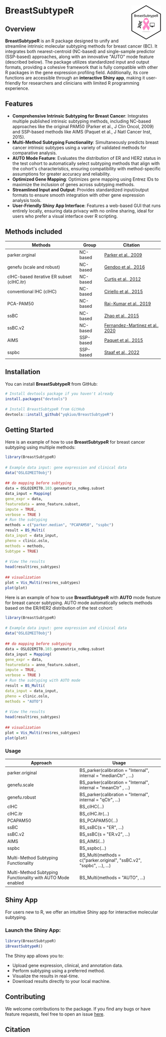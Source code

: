 # BreastSubtypeR <a href='https://github.com/yqkiuo/BreastSubtypeR.git'><img src='inst/ShinyBreastSubtypeR/logo.svg' align="right" height="110" /></a>

<!-- badges: start -->
<!-- badges: end -->

## Overview

**BreastSubtypeR** is an R package designed to unify and streamline intrinsic 
molecular subtyping methods for breast cancer (BC). It integrates both 
nearest-centroid (NC-based) and single-sample predictor (SSP-based) approaches, 
along with an innovative "AUTO" mode feature (described below). The package 
utilizes standardized input and output formats, providing a cohesive framework 
that is fully compatible with other R packages in the gene expression profiling 
field. Additionally, its core functions are accessible through an 
**interactive Shiny app**, making it user-friendly for researchers and 
clinicians with limited R programming experience. 

## Features
- **Comprehensive Intrinsic Subtyping for Breast Cancer**: Integrates multiple 
published intrinsic subtyping methods, including NC-based approaches like the 
original PAM50 (Parker et al., J Clin Oncol, 2009) and SSP-based methods like 
AIMS (Paquet et al., J Natl Cancer Inst, 2015).
- **Multi-Method Subtyping Functionality**: Simultaneously predicts breast 
cancer intrinsic subtypes using a variety of validated methods 
for comparative analysis.
- **AUTO Mode Feature**: Evaluates the distribution of ER and HER2 status in 
the test cohort to automatically select subtyping methods that align with the 
cohort's characteristics, ensuring compatibility with method-specific 
assumptions for greater accuracy and reliability.
- **Optimized Gene Mapping**: Optimizes gene mapping using Entrez IDs to 
maximize the inclusion of genes across subtyping methods.
- **Streamlined Input and Output**: Provides standardized input/output 
formats to ensure smooth integration with other gene expression analysis tools.
- **User-Friendly Shiny App Interface**: Features a web-based GUI that runs 
entirely locally, ensuring data privacy with no online sharing, ideal for users 
who prefer a visual interface over R scripting.  



## Methods included

| Methods | Group | Citation |
|-----------------|-----------------|-----------------|
| parker.orginal   | NC-based   | [Parker et al., 2009](https://doi.org/10.1200/JCO.2008.18.1370)   | 
| genefu (scale and robust)  | NC-based   |  [Gendoo et al., 2016](https://doi.org/10.1093/bioinformatics/btv693)  |
| cIHC-based iterative ER subset (cIHC.itr)    | NC-based    | [Curtis  et al., 2012](https://doi.org/10.1038/nature10983)  |
| conventional IHC (cIHC)    | NC-based    | [Ciriello et al., 2015](https://doi.org/10.1016/j.cell.2015.09.033)   | 
| PCA-PAM50   | NC-based    | [Raj-Kumar et al., 2019](https://doi.org/10.1038/s41598-019-44339-4)    |
| ssBC    | NC-based    | [Zhao et al., 2015](https://doi.org/10.1186/s13058-015-0520-4) |
| ssBC.v2   | NC-based    | [Fernandez-Martinez  et al., 2020](https://doi.org/10.1200/JCO.20.01276)    |
| AIMS   | SSP-based    | [Paquet et al., 2015](https://doi.org/10.1093/jnci/dju357)    |
| sspbc        | SSP-based    | [Staaf et al., 2022](https://doi.org/10.1038/s41523-022-00465-3)   |



## Installation

You can install **BreastSubtypeR** from GitHub:

```R
# Install devtools package if you haven't already
install.packages("devtools")

# Install BreastSubtypeR from GitHub
devtools::install_github("yqkiuo/BreastSubtypeR")
```

## Getting Started

Here is an example of how to use **BreastSubtypeR** for breast cancer subtyping
using multiple methods:
```R
library(BreastSubtypeR)

# Example data input: gene expression and clinical data
data("OSLO2MEIT0obj")

## do mapping before subtyping
data = OSLO2EMIT0.103.genematrix_noNeg.subset
data_input = Mapping(
gene_expr = data, 
featuredata = anno_feature.subset, 
impute = TRUE, 
verbose = TRUE )
# Run the subtyping
methods = c("parker.median", "PCAPAM50", "sspbc")
result = BS_Multi(
data_input = data_input, 
pheno = clinic.oslo, 
methods = methods, 
Subtype = TRUE)

# View the results
head(result$res_subtypes)

## visualization
plot = Vis_Multi(res$res_subtypes)
plot(plot)

```

Here is an example of how to use **BreastSubtypeR** with **AUTO** mode feature
for breast cancer subtyping. AUTO mode automatically selects methods based on
the ER/HER2 distribution of the test cohort:
```R
library(BreastSubtypeR)

# Example data input: gene expression and clinical data
data("OSLO2MEIT0obj")

## do mapping before subtyping
data = OSLO2EMIT0.103.genematrix_noNeg.subset
data_input = Mapping(
gene_expr = data, 
featuredata = anno_feature.subset, 
impute = TRUE, 
verbose = TRUE )
# Run the subtyping with AUTO mode
result = BS_Multi(
data_input = data_input, 
pheno = clinic.oslo, 
methods = "AUTO")

# View the results
head(result$res_subtypes)

## visualization
plot = Vis_Multi(res$res_subtypes)
plot(plot)

```


### Usage

| Approach | Usage |
|-----------------|-----------------|
| parker.original   |  BS_parker(calibration = "Internal", internal = "medianCtr" , ...) |
| genefu.scale  | BS_parker(calibration = "Internal", internal = "meanCtr" , ...) |
| genefu.robust  | BS_parker(calibration = "Internal", internal = "qCtr", ...) |
| cIHC | BS_cIHC(...) |
| cIHC.itr    |  BS_cIHC.itr(...) |
| PCAPAM50   |  BS_PCAPAM50(...) |
| ssBC    |  BS_ssBC(s = "ER", ...) |
| ssBC.v2   | BS_ssBC(s = "ER.v2", ...) |
| AIMS   | BS_AIMS(...) |
| sspbc | BS_sspbc(...) |
| Multi-Method Subtyping Functionality | BS_Multi(methods = c("parker.original", "ssBC.v2", "sspbc", ...), ...) |
| Multi-Method Subtyping Functionality with AUTO Mode enabled | BS_Multi(methods = "AUTO", ...) |


## Shiny App
For users new to R, we offer an intuitive Shiny app for interactive molecular subtyping.

### Launch the Shiny App:
```R
library(BreastSubtypeR)
iBreastSubtypeR()
```

The Shiny app allows you to:
- Upload gene expression, clinical, and annotation data.    
- Perform subtyping using a preferred method.   
- Visualize the results in real-time.    
- Download results directly to your local machine.   


## Contributing
We welcome contributions to the package. If you find any bugs or have feature requests, feel free to open an issue [here](https://github.com/yqkiuo/BreastSubtypeR/issues).

## Citation



